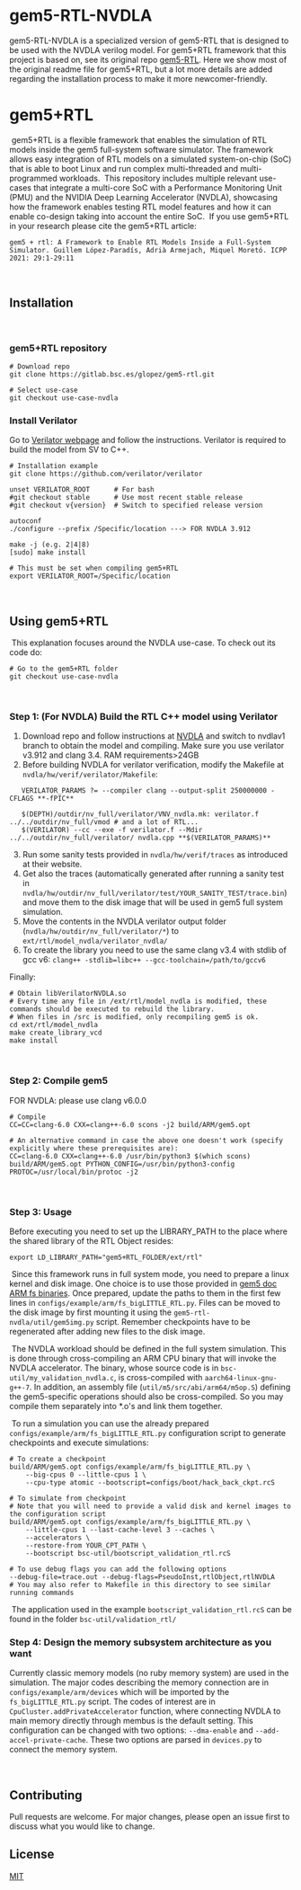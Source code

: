 # gem5-RTL-NVDLA
gem5-RTL-NVDLA is a specialized version of gem5-RTL that is designed to be used with the NVDLA verilog model. For gem5+RTL framework that this project is based on, see its original repo [gem5-RTL](https://gitlab.bsc.es/glopez/gem5-rtl.git). Here we show most of the original readme file for gem5+RTL, but a lot more details are added regarding the installation process to make it more newcomer-friendly.

# gem5+RTL
​
gem5+RTL is a flexible framework that enables the simulation of RTL models inside the gem5 full-system software simulator. The framework allows easy integration of RTL models on a simulated system-on-chip (SoC) that is able to boot Linux and run complex multi-threaded and multi-programmed workloads. 
​
This repository includes multiple relevant use-cases that integrate a multi-core SoC with a Performance Monitoring Unit (PMU) and the NVIDIA Deep Learning Accelerator (NVDLA), showcasing how the framework enables testing RTL model features and how it can enable co-design taking into account the entire SoC.
​
If you use gem5+RTL in your research please cite the gem5+RTL article: 
```
gem5 + rtl: A Framework to Enable RTL Models Inside a Full-System Simulator. Guillem López-Paradís, Adrià Armejach, Miquel Moretó. ICPP 2021: 29:1-29:11
```
​
## Installation
​
### gem5+RTL repository
```
# Download repo
git clone https://gitlab.bsc.es/glopez/gem5-rtl.git
​
# Select use-case
git checkout use-case-nvdla
```
### Install Verilator
Go to [Verilator webpage](https://verilator.org/guide/latest/install.html) and follow the instructions. Verilator is required to build the model from SV to C++.
​
```
# Installation example
git clone https://github.com/verilator/verilator
​
unset VERILATOR_ROOT      # For bash
#git checkout stable      # Use most recent stable release
#git checkout v{version}  # Switch to specified release version
​
autoconf 
./configure --prefix /Specific/location ---> FOR NVDLA 3.912
​
make -j (e.g. 2|4|8) 
[sudo] make install
​
# This must be set when compiling gem5+RTL
export VERILATOR_ROOT=/Specific/location
```
​
## Using gem5+RTL
​
This explanation focuses around the NVDLA use-case. To check out its code do:
```
# Go to the gem5+RTL folder
git checkout use-case-nvdla
```
​
### Step 1: (For NVDLA) Build the RTL C++ model using Verilator

1. Download repo and follow instructions at [NVDLA](http://nvdla.org/hw/v1/integration_guide.html) and switch to nvdlav1 branch to obtain the model and compiling. Make sure you use verilator v3.912 and clang 3.4. RAM requirements>24GB
2. Before building NVDLA for verilator verification, modify the Makefile at `nvdla/hw/verif/verilator/Makefile`:
```
   VERILATOR_PARAMS ?= --compiler clang --output-split 250000000 -CFLAGS **-fPIC**

   $(DEPTH)/outdir/nv_full/verilator/VNV_nvdla.mk: verilator.f ../../outdir/nv_full/vmod # and a lot of RTL...
   $(VERILATOR) --cc --exe -f verilator.f --Mdir ../../outdir/nv_full/verilator/ nvdla.cpp **$(VERILATOR_PARAMS)**
```
3. Run some sanity tests provided in `nvdla/hw/verif/traces` as introduced at their website.
4. Get also the traces (automatically generated after running a sanity test in `nvdla/hw/outdir/nv_full/verilator/test/YOUR_SANITY_TEST/trace.bin`) and move them to the disk image that will be used in gem5 full system simulation.
5. Move the contents in the NVDLA verilator output folder (`nvdla/hw/outdir/nv_full/verilator/*`) to `ext/rtl/model_nvdla/verilator_nvdla/`
6. To create the library you need to use the same clang v3.4 with stdlib of gcc v6: `clang++ -stdlib=libc++ --gcc-toolchain=/path/to/gccv6`

Finally:

```
# Obtain libVerilatorNVDLA.so
# Every time any file in /ext/rtl/model_nvdla is modified, these commands should be executed to rebuild the library.
# When files in /src is modified, only recompiling gem5 is ok.
cd ext/rtl/model_nvdla
make create_library_vcd 
make install
```

​

### Step 2: Compile gem5
FOR NVDLA: please use clang v6.0.0
```
# Compile
CC=CC=clang-6.0 CXX=clang++-6.0 scons -j2 build/ARM/gem5.opt

# An alternative command in case the above one doesn't work (specify explicitly where these prerequisites are):
CC=clang-6.0 CXX=clang++-6.0 /usr/bin/python3 $(which scons) build/ARM/gem5.opt PYTHON_CONFIG=/usr/bin/python3-config PROTOC=/usr/local/bin/protoc -j2

```
​
### Step 3: Usage
Before executing you need to set up the LIBRARY_PATH to the place where the shared library of the RTL Object resides:
​
``` 
export LD_LIBRARY_PATH="gem5+RTL_FOLDER/ext/rtl"
```
​
Since this framework runs in full system mode, you need to prepare a linux kernel and disk image. One choice is to use those provided in [gem5 doc ARM fs binaries](https://www.gem5.org/documentation/general_docs/fullsystem/guest_binaries). Once prepared, update the paths to them in the first few lines in `configs/example/arm/fs_bigLITTLE_RTL.py`. Files can be moved to the disk image by first mounting it using the `gem5-rtl-nvdla/util/gem5img.py` script. Remember checkpoints have to be regenerated after adding new files to the disk image.

​
The NVDLA workload should be defined in the full system simulation. This is done through cross-compiling an ARM CPU binary that will invoke the NVDLA accelerator. The binary, whose source code is in `bsc-util/my_validation_nvdla.c`, is cross-compiled with `aarch64-linux-gnu-g++-7`. In addition, an assembly file (`util/m5/src/abi/arm64/m5op.S`) defining the gem5-specific operations should also be cross-compiled. So you may compile them separately into *.o's and link them together.

​
To run a simulation you can use the already prepared `configs/example/arm/fs_bigLITTLE_RTL.py` configuration script to generate checkpoints and execute simulations:
​
```
# To create a checkpoint
build/ARM/gem5.opt configs/example/arm/fs_bigLITTLE_RTL.py \
 	--big-cpus 0 --little-cpus 1 \
  	--cpu-type atomic --bootscript=configs/boot/hack_back_ckpt.rcS
​
# To simulate from checkpoint
# Note that you will need to provide a valid disk and kernel images to the configuration script
build/ARM/gem5.opt configs/example/arm/fs_bigLITTLE_RTL.py \
	--little-cpus 1 --last-cache-level 3 --caches \
	--accelerators \
	--restore-from YOUR_CPT_PATH \
	--bootscript bsc-util/bootscript_validation_rtl.rcS
​
# To use debug flags you can add the following options
--debug-file=trace.out --debug-flags=PseudoInst,rtlObject,rtlNVDLA
# You may also refer to Makefile in this directory to see similar running commands
```
​
The application used in the example `bootscript_validation_rtl.rcS` can be found in the folder `bsc-util/validation_rtl/`
​

### Step 4: Design the memory subsystem architecture as you want
Currently classic memory models (no ruby memory system) are used in the simulation. The major codes describing the memory connection are in `configs/example/arm/devices` which will be imported by the `fs_bigLITTLE_RTL.py` script. The codes of interest are in `CpuCluster.addPrivateAccelerator` function, where connecting NVDLA to main memory directly through membus is the default setting. This configuration can be changed with two options: `--dma-enable` and `--add-accel-private-cache`. These two options are parsed in `devices.py` to connect the memory system.

​
## Contributing
Pull requests are welcome. For major changes, please open an issue first to discuss what you would like to change.
​
​
## License
[MIT](https://choosealicense.com/licenses/mit/)
